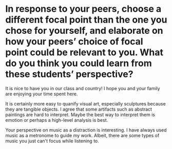 # In response to your peers, choose a different focal point than the one you chose for yourself, and elaborate on how your peers’ choice of focal point could be relevant to you. What do you think you could learn from these students’ perspective?

It is nice to have you in our class and country!  I hope you and your family are enjoying your time spent here.

It is certainly more easy to quanify visual art, especially sculptures because they are tangible objects.  I agree that some artifacts such as abstract paintings are hard to interpret.  Maybe the best way to interpret them is emotion or perhaps a high-level analysis is best.

Your perspective on music as a distraction is interesting.  I have always used music as a metronome to guide my work.  Albeit, there are some types of music you just can't focus while listening to.
